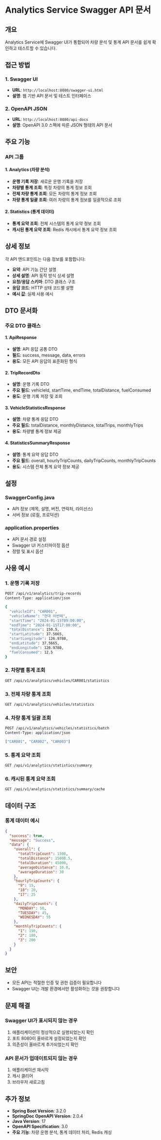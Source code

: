 # Analytics Service Swagger API 문서

## 개요
Analytics Service에 Swagger UI가 통합되어 차량 분석 및 통계 API 문서를 쉽게 확인하고 테스트할 수 있습니다.

## 접근 방법

### 1. Swagger UI
- **URL**: `http://localhost:8080/swagger-ui.html`
- **설명**: 웹 기반 API 문서 및 테스트 인터페이스

### 2. OpenAPI JSON
- **URL**: `http://localhost:8080/api-docs`
- **설명**: OpenAPI 3.0 스펙에 따른 JSON 형태의 API 문서

## 주요 기능

### API 그룹

#### 1. Analytics (차량 분석)
- **운행 기록 저장**: 새로운 운행 기록을 저장
- **차량별 통계 조회**: 특정 차량의 통계 정보 조회
- **전체 차량 통계 조회**: 모든 차량의 통계 정보 조회
- **차량 통계 일괄 조회**: 여러 차량의 통계 정보를 일괄적으로 조회

#### 2. Statistics (통계 데이터)
- **통계 요약 조회**: 전체 시스템의 통계 요약 정보 조회
- **캐시된 통계 요약 조회**: Redis 캐시에서 통계 요약 정보 조회

## 상세 정보
각 API 엔드포인트는 다음 정보를 포함합니다:
- **요약**: API 기능 간단 설명
- **상세 설명**: API 동작 방식 상세 설명
- **요청/응답 스키마**: DTO 클래스 구조
- **응답 코드**: HTTP 상태 코드별 설명
- **예시 값**: 실제 사용 예시

## DTO 문서화

### 주요 DTO 클래스

#### 1. ApiResponse<T>
- **설명**: API 응답 공통 DTO
- **필드**: success, message, data, errors
- **용도**: 모든 API 응답의 표준화된 형식

#### 2. TripRecordDto
- **설명**: 운행 기록 DTO
- **주요 필드**: vehicleId, startTime, endTime, totalDistance, fuelConsumed
- **용도**: 운행 기록 저장 및 조회

#### 3. VehicleStatisticsResponse
- **설명**: 차량 통계 응답 DTO
- **주요 필드**: totalDistance, monthlyDistance, totalTrips, monthlyTrips
- **용도**: 차량별 통계 정보 제공

#### 4. StatisticsSummaryResponse
- **설명**: 통계 요약 응답 DTO
- **주요 필드**: overall, hourlyTripCounts, dailyTripCounts, monthlyTripCounts
- **용도**: 시스템 전체 통계 요약 정보 제공

## 설정

### SwaggerConfig.java
- API 정보 (제목, 설명, 버전, 연락처, 라이선스)
- 서버 정보 (로컬, 프로덕션)

### application.properties
- API 문서 경로 설정
- Swagger UI 커스터마이징 옵션
- 정렬 및 표시 옵션

## 사용 예시

### 1. 운행 기록 저장
```bash
POST /api/v1/analytics/trip-records
Content-Type: application/json

{
  "vehicleId": "CAR001",
  "vehicleName": "현대 아반떼",
  "startTime": "2024-01-15T09:00:00",
  "endTime": "2024-01-15T17:00:00",
  "totalDistance": 150.5,
  "startLatitude": 37.5665,
  "startLongitude": 126.9780,
  "endLatitude": 37.5665,
  "endLongitude": 126.9780,
  "fuelConsumed": 12.5
}
```

### 2. 차량별 통계 조회
```bash
GET /api/v1/analytics/vehicles/CAR001/statistics
```

### 3. 전체 차량 통계 조회
```bash
GET /api/v1/analytics/vehicles/statistics
```

### 4. 차량 통계 일괄 조회
```bash
POST /api/v1/analytics/vehicles/statistics/batch
Content-Type: application/json

["CAR001", "CAR002", "CAR003"]
```

### 5. 통계 요약 조회
```bash
GET /api/v1/analytics/statistics/summary
```

### 6. 캐시된 통계 요약 조회
```bash
GET /api/v1/analytics/statistics/summary/cache
```

## 데이터 구조

### 통계 데이터 예시
```json
{
  "success": true,
  "message": "Success",
  "data": {
    "overall": {
      "totalTripCount": 1500,
      "totalDistance": 15000.5,
      "totalDuration": 45000,
      "averageDistance": 10.0,
      "averageDuration": 30
    },
    "hourlyTripCounts": {
      "9": 15,
      "10": 20,
      "17": 25
    },
    "dailyTripCounts": {
      "MONDAY": 50,
      "TUESDAY": 45,
      "WEDNESDAY": 55
    },
    "monthlyTripCounts": {
      "1": 150,
      "2": 180,
      "3": 200
    }
  }
}
```

## 보안

- 모든 API는 적절한 인증 및 권한 검증이 필요합니다
- Swagger UI는 개발 환경에서만 활성화하는 것을 권장합니다

## 문제 해결

### Swagger UI가 표시되지 않는 경우
1. 애플리케이션이 정상적으로 실행되었는지 확인
2. 포트 8080이 올바르게 설정되었는지 확인
3. 의존성이 올바르게 추가되었는지 확인

### API 문서가 업데이트되지 않는 경우
1. 애플리케이션 재시작
2. 캐시 클리어
3. 브라우저 새로고침

## 추가 정보

- **Spring Boot Version**: 3.2.0
- **SpringDoc OpenAPI Version**: 2.0.4
- **Java Version**: 17
- **OpenAPI Specification**: 3.0
- **주요 기능**: 차량 운행 분석, 통계 데이터 처리, Redis 캐싱

